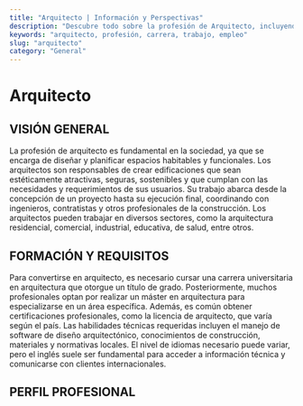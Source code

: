 ```yaml
---
title: "Arquitecto | Información y Perspectivas"
description: "Descubre todo sobre la profesión de Arquitecto, incluyendo responsabilidades, requisitos y oportunidades."
keywords: "arquitecto, profesión, carrera, trabajo, empleo"
slug: "arquitecto"
category: "General"
---
```


# Arquitecto

## VISIÓN GENERAL

La profesión de arquitecto es fundamental en la sociedad, ya que se encarga de diseñar y planificar espacios habitables y funcionales. Los arquitectos son responsables de crear edificaciones que sean estéticamente atractivas, seguras, sostenibles y que cumplan con las necesidades y requerimientos de sus usuarios. Su trabajo abarca desde la concepción de un proyecto hasta su ejecución final, coordinando con ingenieros, contratistas y otros profesionales de la construcción. Los arquitectos pueden trabajar en diversos sectores, como la arquitectura residencial, comercial, industrial, educativa, de salud, entre otros.

## FORMACIÓN Y REQUISITOS

Para convertirse en arquitecto, es necesario cursar una carrera universitaria en arquitectura que otorgue un título de grado. Posteriormente, muchos profesionales optan por realizar un máster en arquitectura para especializarse en un área específica. Además, es común obtener certificaciones profesionales, como la licencia de arquitecto, que varía según el país. Las habilidades técnicas requeridas incluyen el manejo de software de diseño arquitectónico, conocimientos de construcción, materiales y normativas locales. El nivel de idiomas necesario puede variar, pero el inglés suele ser fundamental para acceder a información técnica y comunicarse con clientes internacionales.

## PERFIL PROFESIONAL

Las habilidades blandas esenciales para un arquitecto incluyen la creatividad, la capacidad de trabajar en equipo, la comunicación efectiva y la resolución de problemas. Los rasgos de personalidad que favorecen el éxito en la profesión son la atención al detalle, la perseverancia, la capacidad de adaptación y la pasión por el diseño. Los desafíos emocionales del trabajo pueden incluir lidiar con clientes exigentes o enfrentarse a plazos ajustados, mientras que los desafíos físicos pueden surgir durante inspecciones en obra o largas jornadas de trabajo.

## PERSPECTIVAS

En los próximos 5-10 años, se espera que la profesión de arquitecto siga evolucionando con la incorporación de nuevas tecnologías, como la realidad virtual, el modelado BIM y la impresión 3D. Las tendencias emergentes en el campo incluyen el diseño sostenible, la arquitectura bioclimática y la rehabilitación de edificios históricos. Los rangos salariales por nivel de experiencia varían, pero los arquitectos con más experiencia y especialización suelen tener mayores ingresos. Las oportunidades de desarrollo profesional pueden incluir ascender a puestos de liderazgo, especializarse en un área específica o iniciar un estudio propio.

## ASPECTOS ÚNICOS

Un dato curioso sobre la profesión es que algunos arquitectos famosos han dejado su huella en la historia a través de edificios icónicos, como Frank Lloyd Wright con la Casa de la Cascada. Un concepto erróneo común es que los arquitectos solo se dedican al diseño, cuando en realidad su trabajo abarca desde la planificación urbana hasta la supervisión de la construcción. Dentro de la profesión, existen especialidades como la arquitectura paisajista, la arquitectura interior o la arquitectura sostenible.

## VIDA LABORAL

Un día típico de un arquitecto puede incluir reuniones con clientes para definir sus necesidades, visitas a obras en construcción, trabajo en el estudio de diseño y presentación de propuestas a potenciales clientes. El balance vida-trabajo puede ser un reto, especialmente durante etapas de proyectos con plazos ajustados. Las temporadas de mayor carga laboral suelen ser antes de la entrega de proyectos importantes o durante épocas de mayor demanda en el sector de la construcción. El entorno de trabajo habitual puede ser tanto en un estudio de arquitectura como en obras en construcción, con la posibilidad de viajar para visitar proyectos en distintas ubicaciones.
## Profesiones Relacionadas

- [Abogado](/profesiones/abogado/)
- [Abogado penalista](/profesiones/abogado-penalista/)
- [Actor/Actriz](/profesiones/actor-actriz/)
- [Administrador de propiedades](/profesiones/administrador-de-propiedades/)
- [Aerodinamista](/profesiones/aerodinamista/)


